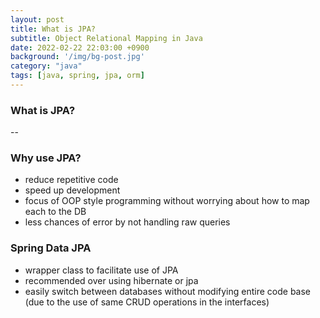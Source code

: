```yaml
---
layout: post
title: What is JPA?
subtitle: Object Relational Mapping in Java
date: 2022-02-22 22:03:00 +0900
background: '/img/bg-post.jpg'
category: "java"
tags: [java, spring, jpa, orm]
---
```


### What is JPA?
--

### Why use JPA?
* reduce repetitive code
* speed up development
* focus of OOP style programming without worrying about how to map each to the DB
* less chances of error by not handling raw queries

### Spring Data JPA
* wrapper class to facilitate use of JPA
* recommended over using hibernate or jpa
* easily switch between databases without modifying entire code base (due to the use of same CRUD operations in the interfaces)
